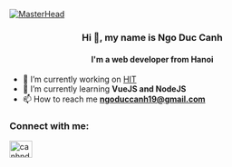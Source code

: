 [![MasterHead](https://miro.medium.com/max/1400/1*OxT7UjIwhklKE8d8SFyo7g.gif)](http://f4faysal.vercel.app/)
<h3 align="center">Hi 👋, my name is Ngo Duc Canh</h3>
<h4 align="center">I'm a web developer from Hanoi</h4>

<!-- - 🔭 I’m currently working on Beedu -->

- 🔭 I’m currently working on [HIT](https://github.com/hit-haui)
- 🌱 I’m currently learning **VueJS and NodeJS**
- 📫 How to reach me **ngoduccanh19@gmail.com**

<h3 align="left">Connect with me:</h3>
<p align="left">
<a href="https://www.facebook.com/canhnd19" target="blank"><img align="center" src="https://raw.githubusercontent.com/rahuldkjain/github-profile-readme-generator/master/src/images/icons/Social/facebook.svg" alt="canhnd" height="30" width="40" /></a>
</p>

 <!-- <img alt="github-snake" src="https://raw.githubusercontent.com/tobiasmeyhoefer/tobiasmeyhoefer/output/github-snake.svg" /> -->
